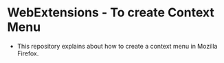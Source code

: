# WebExtensions - To create Context Menu 

- This repository explains about how to create a context menu in Mozilla Firefox.

  
